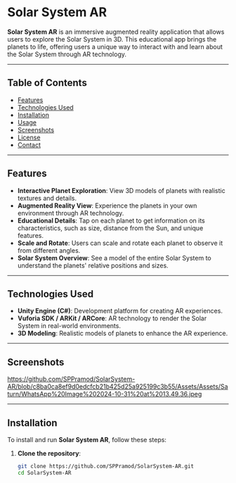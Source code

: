 # Solar System AR

**Solar System AR** is an immersive augmented reality application that allows users to explore the Solar System in 3D. This educational app brings the planets to life, offering users a unique way to interact with and learn about the Solar System through AR technology.

---

## Table of Contents
- [Features](#features)
- [Technologies Used](#technologies-used)
- [Installation](#installation)
- [Usage](#usage)
- [Screenshots](#screenshots)
- [License](#license)
- [Contact](#contact)

---

## Features

- **Interactive Planet Exploration**: View 3D models of planets with realistic textures and details.
- **Augmented Reality View**: Experience the planets in your own environment through AR technology.
- **Educational Details**: Tap on each planet to get information on its characteristics, such as size, distance from the Sun, and unique features.
- **Scale and Rotate**: Users can scale and rotate each planet to observe it from different angles.
- **Solar System Overview**: See a model of the entire Solar System to understand the planets' relative positions and sizes.

---

## Technologies Used

- **Unity Engine (C#)**: Development platform for creating AR experiences.
- **Vuforia SDK / ARKit / ARCore**: AR technology to render the Solar System in real-world environments.
- **3D Modeling**: Realistic models of planets to enhance the AR experience.
  
---

## Screenshots

https://github.com/SPPramod/SolarSystem-AR/blob/c8ba0ca8ef9d0edcfcb21b425d25a925199c3b55/Assets/Assets/Saturn/WhatsApp%20Image%202024-10-31%20at%2013.49.36.jpeg


---

## Installation

To install and run **Solar System AR**, follow these steps:

1. **Clone the repository**:
   ```bash
   git clone https://github.com/SPPramod/SolarSystem-AR.git
   cd SolarSystem-AR
